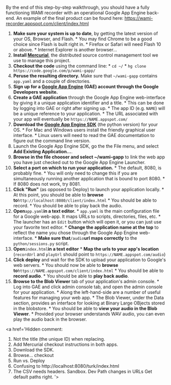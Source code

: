 By the end of this step-by-step walkthrough, you should have a fully functioning WAMI recorder with an operational Google App Engine back-end.  An example of the final product can be found here:  https://wami-recorder.appspot.com/client/index.html

  1. **Make sure your system is up to date**, by getting the latest version of your OS, Browser, and Flash.
    * You may find Chrome to be a good choice since Flash is built right in.
    * Firefox or Safari will need Flash 10 or above.
    * Internet Explorer is another browser...
  1. **Install [Mercurial](http://mercurial.selenic.com/)**, the distributed source control management tool we use to manage this project.
  1. **Checkout the code** using the command line:
    * `cd ~/`
    * `hg clone https://code.google.com/p/wami-gapp/ `
  1. **Peruse the resulting directory.**  Make sure that `~/wami-gapp` contains `app.yaml` and a couple of directories.
  1. **Sign up for a [Google App Engine](http://code.google.com/appengine/) (GAE) account through the Google Developers website.**
  1. **Create a GAE application** through the Google App Engine web-interface by giving it a unique application identifier and a title.
    * This can be done by logging into GAE or right after signing up.
    * The app ID (e.g. `NAME`) will be a unique reference to your application.
    * The URL associated with your app will eventually be `https://NAME.appspot.com/`
  1. **Download the [Google App Engine SDK](http://code.google.com/appengine/downloads.html)** (the python version) for your OS.
    * For Mac and Windows users install the friendly graphical user interface.
    * Linux users will need to read the GAE documentation to figure out the command line version.
  1. Launch the Google App Engine SDK, go the the File menu, and select **Add Existing Application...**.
  1. **Browse in the file chooser and select ~/wami-gapp** to link the web app you have just checked out to the Google App Engine Launcher.
  1. **Select a port on which to run your application.**
    * The default, 8080, is probably fine.
    * You will only need to change this if you are simultaneously running another application that is bound to port 8080.
    * If 8080 does not work, try 8081.
  1. **Click "Run"** (as opposed to Deploy) to launch your application locally.
    * At this point, you should be able to **browse to**`http://localhost:8080/client/index.html`
    * You should be able to record.
    * You should be able to play back the audio.
  1. **Open**`app.yaml`**in a text editor.**
    * `app.yaml` is the main configuration file for a Google web-app.  It maps URLs to scripts, directories, files, etc.
    * The launcher has an `Edit` button which will open it, or you can just use your favorite text editor.
    * **Change the application name at the top** to reflect the name you chose through the Google App Engine web-interface.
    * **Make sure that**`/audio`**url maps correctly** to the `python/sessions.py` script.
  1. **Open**`index.html`**in a text editor**
    * **Map the urls to your app's location** (`recordUrl` and `playUrl` should point to `https://NAME.appspot.com/audio`)
  1. **Click deploy** and wait for the SDK to upload your application to Google's web servers.
    * You should now be able to **browse to**`https://NAME.appspot.com/client/index.html`
    * You should be able to **record audio**.
    * You should be able to **play back audio**.
  1. **Browse to the Blob Viewer** tab of your application's admin console.
    * Log into GAE and click admin console tab, and open the admin console for your application.
    * Along the left-hand-side are a number of useful features for managing your web app.
    * The Blob Viewer, under the Data section, provides an interface for looking at Binary Large OBjects stored in the blobstore.
    * You should be able to **view your audio in the Blob Viewer**.
    * Provided your browser understands WAV audio, you can even play the audio back in the browser.

<a href='Hidden comment: 
1.  Not the title (the unique ID) when replacing.
2.  Add Mercurial checkout instructions in both apps.
3.  Download the SDK.
4.  Browse... checkout
5.  Run vs. Deploy
6.  Confusing to http://localhost:8080/turk/index.html
7.  The CSV needs	headers.
Sandbox.
Dev
Path changes in URLs
Get default paths right.
'></a>